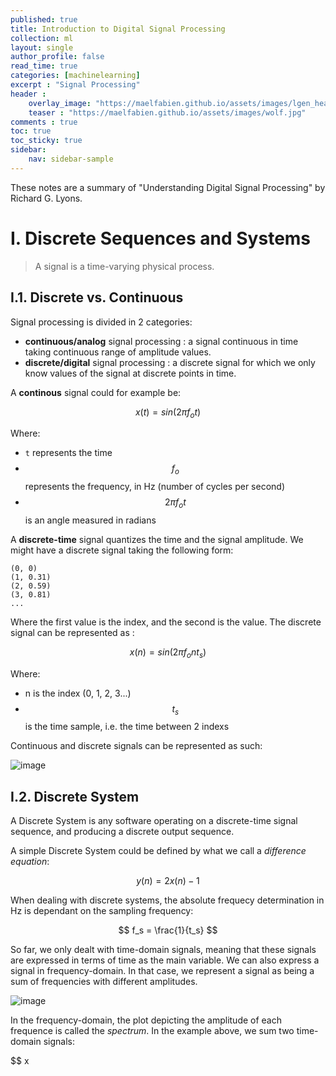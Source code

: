 ```yaml
---
published: true
title: Introduction to Digital Signal Processing
collection: ml
layout: single
author_profile: false
read_time: true
categories: [machinelearning]
excerpt : "Signal Processing"
header :
    overlay_image: "https://maelfabien.github.io/assets/images/lgen_head.png"
    teaser : "https://maelfabien.github.io/assets/images/wolf.jpg"
comments : true
toc: true
toc_sticky: true
sidebar:
    nav: sidebar-sample
---
```


<script type="text/javascript" async
src="https://cdn.mathjax.org/mathjax/latest/MathJax.js?config=TeX-MML-AM_CHTML">
</script>

These notes are a summary of "Understanding Digital Signal Processing" by Richard G. Lyons.

# I. Discrete Sequences and Systems

> A signal is a time-varying physical process. 

## I.1. Discrete vs. Continuous

Signal processing is divided in 2 categories:
- **continuous/analog** signal processing : a signal continuous in time taking continuous range of amplitude values.
- **discrete/digital** signal processing : a discrete signal for which we only know values of the signal at discrete points in time.

A **continous** signal could for example be:

$$ x(t) = sin(2 \pi f_o t) $$

Where:
- `t` represents the time
- $$ f_o $$ represents the frequency, in Hz (number of cycles per second)
- $$ 2 \pi f_o t $$ is an angle measured in radians

A **discrete-time** signal quantizes the time and the signal amplitude. We might have a discrete signal taking the following form:

```
(0, 0)
(1, 0.31)
(2, 0.59)
(3, 0.81)
...
```

Where the first value is the index, and the second is the value. The discrete signal can be represented as :

$$ x(n) = sin(2 \pi f_o n t_s) $$

Where:
- n is the index (0, 1, 2, 3...)
- $$ t_s $$ is the time sample, i.e. the time between 2 indexs

Continuous and discrete signals can be represented as such:

![image](https://maelfabien.github.io/assets/images/audio_5.png)

## I.2. Discrete System

A Discrete System is any software operating on a discrete-time signal sequence, and producing a discrete output sequence.

A simple Discrete System could be defined by what we call  a *difference equation*:

$$ y(n) = 2 x(n) - 1 $$

When dealing with discrete systems, the absolute frequecy determination in Hz is dependant on the sampling frequency:

$$ f_s = \frac{1}{t_s} $$

So far, we only dealt with time-domain signals, meaning that these signals are expressed in terms of time as the main variable. We can also express a signal in frequency-domain. In that case, we represent a signal as being a sum of frequencies with different amplitudes.

![image](https://maelfabien.github.io/assets/images/audio_6.png)

In the frequency-domain, the plot depicting the amplitude of each frequence is called the *spectrum*. In the example above, we sum two time-domain signals:

$$ x
